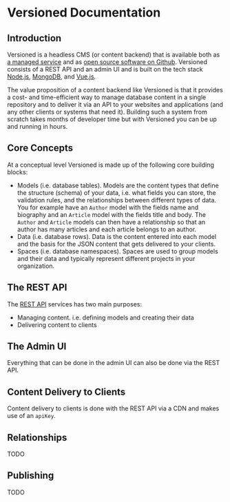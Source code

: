 # Versioned Documentation

## Introduction

Versioned is a headless CMS (or content backend) that is available both
as [a managed service](https://www.versioned.io) and as [open source software on Github](https://github.com/versioned-cms). Versioned consists of a REST API and an admin UI and is built on the tech stack [Node.js](https://nodejs.org), [MongoDB](https://www.mongodb.com), and [Vue.js](https://vuejs.org).

The value proposition of a content backend like Versioned is that it provides a cost- and time-efficient way to manage database content in a single repository and to deliver it via an API to your websites and applications (and any other clients or systems that need it). Building such a system from scratch takes months of developer time but with Versioned you can be up and running in hours.

## Core Concepts

At a conceptual level Versioned is made up of the following core building blocks:

* Models (i.e. database tables). Models are the content types that define the structure (schema) of your data, i.e. what fields you can store, the validation rules, and the relationships between different types of data. You for example have an `Author` model with the fields name and biography and an `Article` model with the fields title and body. The `Author` and `Article` models can then have a relationship so that an author has many articles and each article belongs to an author.
* Data (i.e. database rows). Data is the content entered into each model and the basis for the JSON content that gets delivered to your clients.
* Spaces (i.e. database namespaces). Spaces are used to group models and their data and typically represent different projects in your organization.

## The REST API

The [REST API](http://api.versioned.io) services has two main purposes:

* Managing content. i.e. defining models and creating their data
* Delivering content to clients

## The Admin UI

Everything that can be done in the admin UI can also be done via the REST API.

## Content Delivery to Clients

Content delivery to clients is done with the REST API via a CDN and makes use of an `apiKey`.

## Relationships

TODO

## Publishing

TODO
